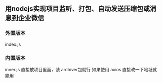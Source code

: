## 用nodejs实现项目监听、打包、自动发送压缩包或消息到企业微信

### 外置版本
index.js

### 内置版本
inner.js 直接放项目里面，装 archiver包就行 如果使用 axios 直接改一下地址就能用